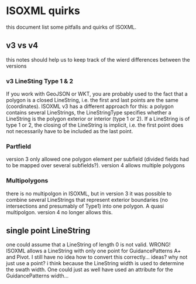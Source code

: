 # ISOXML quirks

this document list some pitfalls and quirks of ISOXML.


## v3 vs v4

this notes should help us to keep track of the wierd differences between the versions

### v3 LineSting Type 1 & 2

If you work with GeoJSON or WKT, you are probably used to the fact that a polygon is a closed LineString, i.e. the first and last points are the same (coordinates).
ISOXML v3 has a different approach for this: a polygon contains several LineStrings, the LineStringType specifies whether a LineString is the polygon exterior or interior (type 1 or 2).
If a LineString is of type 1 or 2, the closing of the LineString is implicit, i.e. the first point does not necessarily have to be included as the last point.

### Partfield

version 3 only allowed one polygon element per subfield (divided fields had to be mapped over several subfields?).
version 4 allows multiple polygons

### Multipolygons

there is no multipolgon in ISOXML, but in version 3 it was possible to combine several LineStrings that represent exterior boundaries (no intersections and presumably of Type1) into one polygon.
A quasi multipolgon. version 4 no longer allows this.

## single point LineString

one could assume that a LineString of length 0 is not valid. WRONG!
ISOXML allows a LineString with only one point for GuidancePatterns A+ and Pivot.
I still have no idea how to convert this correctly... ideas?
why not just use a point? i think because the LineString width is used to determine the swath width.
One could just as well have used an attribute for the GuidancePatterns width... 

